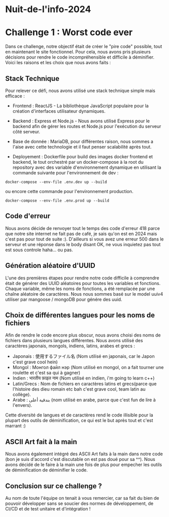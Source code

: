 # Nuit-de-l'info-2024


# Challenge 1 : Worst code ever

Dans ce challenge, notre objectif était de créer le "pire code" possible, tout en maintenant le site fonctionnel. Pour cela, nous avons pris plusieurs décisions pour rendre le code incompréhensible et difficile à déminifier. Voici les raisons et les choix que nous avons faits :

## Stack Technique
Pour relever ce défi, nous avons utilisé une stack technique simple mais efficace :

- Frontend : ReactJS - La bibliothèque JavaScript populaire pour la création d'interfaces utilisateur dynamiques.

- Backend : Express et Node.js - Nous avons utilisé Express pour le backend afin de gérer les routes et Node.js pour l'exécution du serveur côté serveur.

- Base de donnée : MariaDB, pour différentes raison, nous sommes a l'aise avec cette technologie et il faut penser scalabilité après tout.

- Deployement : Dockerfile pour build des images docker frontend et backend, le tout orchestré par un docker-compose à la root du repository avec des variable d'environnement dynamique en utilisant la commande suivante pour l'environnement de dev :

````
docker-compose --env-file .env.dev up --build
````
ou encore cette commande pour l'environnement production.

````
docker-compose --env-file .env.prod up --build
````

## Code d'erreur

Nous avons décide de renvoyer tout le temps des code d'erreur 418 parce que notre site internet ne fait pas de café, je sais qu'on est en 2024 mais c'est pas pour tout de suite :).
D'ailleurs si vous avez une erreur 500 dans le serveur et une réponse dans le body disant OK, ne vous inquietez pas tout est sous controle haha... ou pas.

## Génération aléatoire d'UUID
L'une des premières étapes pour rendre notre code difficile à comprendre était de générer des UUID aléatoires pour toutes les variables et fonctions. Chaque variable, même les noms de fonctions, a été remplacée par une chaîne aléatoire de caractères. Nous nous sommes basé sur le model uuiv4 utiliser par mangoose / mongoDB pour génére des uuid.

## Choix de différentes langues pour les noms de fichiers
Afin de rendre le code encore plus obscur, nous avons choisi des noms de fichiers dans plusieurs langues différentes. Nous avons utilisé des caractères japonais, mongols, indiens, latins, arabes et grecs :

- Japonais : 使用するファイル名 (Nom utilisé en japonais, car le Japon c'est grave cool hein)
- Mongol : Монгол файл нэр (Nom utilisé en mongol, on a fait tourner une roulette et c'est sa qui à gagner)
- Indien : भारतीय फ़ाइल नाम (Nom utilisé en indien, i'm going to learn c++)
- Latin/Grecs : Nom de fichiers en caractères latins et grecs(parce que l'histoire des dieu romain etc bah c'est grave cool, team latin au collège).
- Arabe : بندقية أعلى (nom utilisé en arabe, parce que c'est fun de lire à l'envers).

Cette diversité de langues et de caractères rend le code illisible pour la plupart des outils de déminification, ce qui est le but après tout et c'est marrant :)

## ASCII Art fait à la main
Nous avons également intégré des ASCII Art faits à la main dans notre code (bon je suis d'accord c'est discutable on est pas doué pour sa ^^). Nous avons décidé de le faire à la main une fois de plus pour empecher les outils de déminification de déminifier le code.

## Conclusion sur ce challenge ?

Au nom de toute l'équipe on tenait à vous remercier, car sa fait du bien de pouvoir développer sans se soucier des normes de développement, de CI/CD et de test unitaire et d'intégration !